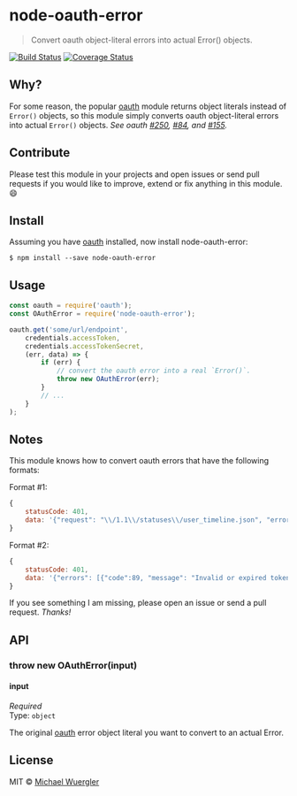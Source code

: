 # node-oauth-error

> Convert oauth object-literal errors into actual Error() objects. 

[![Build Status](https://travis-ci.org/radiovisual/node-oauth-error.svg?branch=master)](https://travis-ci.org/radiovisual/node-oauth-error) [![Coverage Status](https://coveralls.io/repos/github/radiovisual/node-oauth-error/badge.svg?branch=master)](https://coveralls.io/github/radiovisual/node-oauth-error?branch=master)


## Why? 

For some reason, the popular [oauth](https://github.com/ciaranj/node-oauth) module returns object literals instead of `Error()` objects,
so this module simply converts oauth object-literal errors into actual `Error()` objects. *See oauth [#250](https://github.com/ciaranj/node-oauth/issues/250), [#84](https://github.com/ciaranj/node-oauth/pull/84), and [#155](https://github.com/ciaranj/node-oauth/pull/155).* 


## Contribute

Please test this module in your projects and open issues or send pull requests if you would like to improve, extend or
fix anything in this module. :smile:


## Install

Assuming you have [oauth](https://github.com/ciaranj/node-oauth) installed, now install node-oauth-error:
```
$ npm install --save node-oauth-error
```


## Usage

```js
const oauth = require('oauth');
const OAuthError = require('node-oauth-error');

oauth.get('some/url/endpoint',
	credentials.accessToken,
	credentials.accessTokenSecret,
	(err, data) => {
		if (err) {
			// convert the oauth error into a real `Error()`.
			throw new OAuthError(err);
		}
		// ...
	}
);
```


## Notes

This module knows how to convert oauth errors that have the following formats:

Format #1:
```js
{
    statusCode: 401,
    data: '{"request": "\\/1.1\\/statuses\\/user_timeline.json", "error": "Not authorized."}'
}
```

Format #2:
```js
{
    statusCode: 401,
    data: '{"errors": [{"code":89, "message": "Invalid or expired token."}]}'
}
```

If you see something I am missing, please open an issue or send a pull request. *Thanks!*


## API

### throw new OAuthError(input)

#### input

*Required*  
Type: `object`

The original [oauth](https://github.com/ciaranj/node-oauth) error object literal you want to convert to an actual Error. 


## License

MIT © [Michael Wuergler](http://numetriclabs.com)
